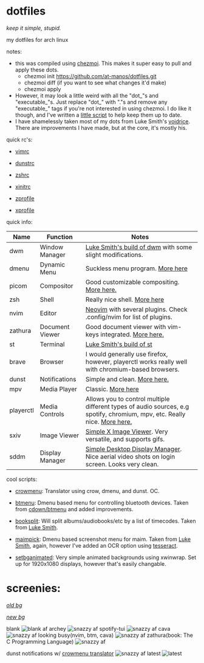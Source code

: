 
# dotfiles
*keep it simple, stupid.*


my dotfiles for arch linux

notes:
-  this was compiled using [chezmoi](https://github.com/twpayne/chezmoi). This makes it super easy to pull and apply these dots.
	- chezmoi init https://github.com/at-manos/dotfiles.git
	- chezmoi diff (if you want to see what changes it'd make)
	- chezmoi apply
- However, it may look a little weird with all the "dot_"s and "executable_"s. Just replace "dot_" with "."s and remove any "executable_" tags if you're not interested in using chezmoi. I do like it though, and I've written a [little script](https://github.com/at-manos/dotfiles/blob/master/dot_local/bin/executable_chezmoi_update) to help keep them up to date.
-  I have shamelessly taken most of my dots from Luke Smith's [voidrice](https://github.com/LukeSmithxyz/voidrice). There are improvements I have made, but at the core, it's mostly his.

quick rc's:

- [vimrc](https://github.com/at-manos/dotfiles/blob/master/dot_config/nvim/init.vim)

- [dunstrc](https://github.com/at-manos/dotfiles/blob/master/dot_config/dunst/dunstrc)

- [zshrc](https://github.com/at-manos/dotfiles/blob/master/dot_config/zsh/dot_zshrc)

- [xinitrc](https://github.com/at-manos/dotfiles/blob/master/dot_config/xinitrc)

- [zprofile](https://github.com/at-manos/dotfiles/blob/master/dot_zprofile)

- [xprofile](https://github.com/at-manos/dotfiles/blob/master/executable_dot_xprofile)

quick info:


| Name      | Function        | Notes                                                                                                                                                                |
|-----------|-----------------|----------------------------------------------------------------------------------------------------------------------------------------------------------------------|
| dwm       | Window Manager  | [Luke Smith's build of dwm](https://github.com/LukeSmithxyz/dwm) with some slight modifications.                                                                     |
| dmenu     | Dynamic Menu    | Suckless menu program. [More here](https://wiki.archlinux.org/index.php/Dmenu)                                                                                       |
| picom     | Compositor      | Good customizable compositing. [More here.](https://wiki.archlinux.org/index.php/Picom)                                                                              |
| zsh       | Shell           | Really nice shell. [More here](https://wiki.archlinux.org/index.php/Zsh)                                                                                             |
| nvim      | Editor          | [Neovim](https://github.com/neovim/neovim) with several plugins. Check .config/nvim for list of plugins.                                                             |
| zathura   | Document Viewer | Good document viewer with vim-keys integrated. [More here.](https://wiki.archlinux.org/index.php/Zathura)                                                            |
| st        | Terminal        | [Luke Smith's build of st](https://github.com/LukeSmithxyz/st)                                                                                                       |
| brave     | Browser         | I would generally use firefox, however, playerctl works really well with chromium-based browsers.                                                                    |
| dunst     | Notifications   | Simple and clean. [More here.](https://wiki.archlinux.org/index.php/Dunst)                                                                                           |
| mpv       | Media Player    | Classic. [More here](https://wiki.archlinux.org/index.php/Mpv)                                                                                                       |
| playerctl | Media Controls  | Allows you to control multiple different types of audio sources, e.g spotify, chromium, mpv, etc. Really nice. [More here.](https://github.com/altdesktop/playerctl) |
| sxiv      | Image Viewer    | [Simple X Image Viewer](https://github.com/muennich/sxiv). Very versatile, and supports gifs.                                                                        |
| sddm      | Display Manager | [Simple Desktop Display Manager](https://wiki.archlinux.org/index.php/SDDM). Nice aerial video shots on login screen. Looks very clean.                              |


cool scripts:
-  [crowmenu](https://github.com/at-manos/dotfiles/blob/master/dot_local/bin/executable_crowmenu): Translator using crow, dmenu, and dunst. OC.

-  [btmenu](https://github.com/at-manos/dotfiles/blob/master/dot_local/bin/executable_btmenu): Dmenu based menu for controlling bluetooth devices. Taken from [cdown/btmenu](https://github.com/cdown/btmenu) and added improvements.


-  [booksplit](https://github.com/at-manos/dotfiles/blob/master/dot_local/bin/executable_btmenu): Will split albums/audiobooks/etc by a list of timecodes. Taken from [Luke Smith](https://github.com/LukeSmithxyz/voidrice/blob/master/.local/bin/booksplit).

-  [maimpick](https://github.com/at-manos/dotfiles/blob/master/dot_local/bin/executable_maimpick): Dmenu based screenshot menu for maim. Taken from [Luke Smith](https://github.com/LukeSmithxyz/voidrice/blob/master/.local/bin/maimpick), again, however I've added an OCR option using [tesseract](https://github.com/tesseract-ocr/tesseract).
- [setbganimated](https://github.com/at-manos/dotfiles/blob/master/dot_local/bin/executable_setbganimated): Very simple animated backgrounds using xwinwrap. Set up for 1920x1080 displays, however that's easily changable.


# screenies:
[*old bg*](https://github.com/at-manos/dotfiles/blob/master/walls/old.png)

[*new bg*](https://github.com/at-manos/dotfiles/blob/master/walls/current.png)

blank
![blank af](https://github.com/at-manos/dotfiles/blob/master/screenshots/blank.png?raw=true)
archey
![snazzy af](https://github.com/at-manos/dotfiles/blob/master/screenshots/archey.png?raw=true)
spotify-tui
![snazzy af](https://github.com/at-manos/dotfiles/blob/master/screenshots/spt.png?raw=true)
cava
![snazzy af](https://github.com/at-manos/dotfiles/blob/master/screenshots/cava.png?raw=true)
looking busy(nvim, btm, cava)
![snazzy af](https://github.com/at-manos/dotfiles/blob/master/screenshots/busy.png?raw=true)
zathura(book: The C Programming Language)
![snazzy af](https://github.com/at-manos/dotfiles/blob/master/screenshots/zathura.png?raw=true)

dunst notifications w/ [crowmenu translator](https://github.com/at-manos/dotfiles/blob/master/dot_local/bin/executable_crowmenu)
![snazzy af](https://github.com/at-manos/dotfiles/blob/master/screenshots/dunst.png?raw=true)
latest
![latest](https://github.com/at-manos/dotfiles/blob/master/screenie-latest.png?raw=true)
